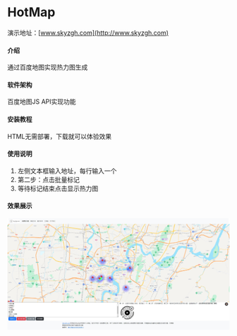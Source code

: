 # HotMap

演示地址：[www.skyzgh.com](http://www.skyzgh.com)

#### 介绍
通过百度地图实现热力图生成

#### 软件架构
百度地图JS API实现功能


#### 安装教程

HTML无需部署，下载就可以体验效果

#### 使用说明

1.  左侧文本框输入地址，每行输入一个
2.  第二步：点击批量标记
3.  等待标记结束点击显示热力图

#### 效果展示

![演示效果](static/img/1.png)

